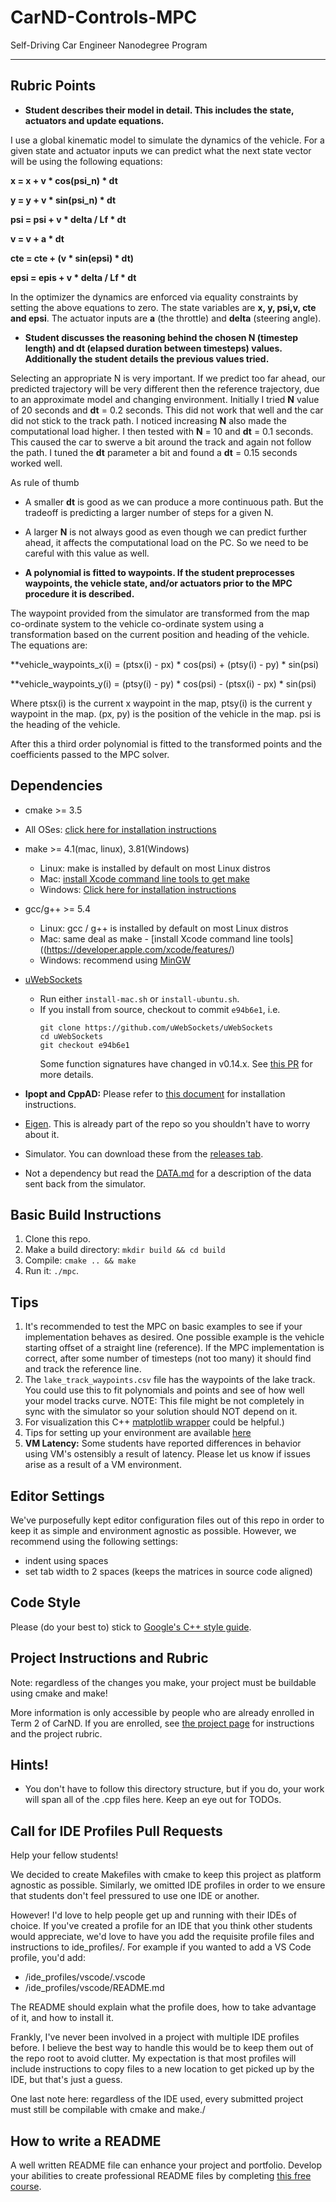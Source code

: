 # CarND-Controls-MPC
Self-Driving Car Engineer Nanodegree Program

---

## Rubric Points

* **Student describes their model in detail. This includes the state, actuators and update equations.**

I use a global kinematic model to simulate the dynamics of the vehicle. For a given state and actuator inputs we can predict what the next state vector will be using the following equations:

**x = x + v * cos(psi_n) * dt**

**y = y + v * sin(psi_n) * dt**

**psi = psi + v * delta / Lf * dt**

**v = v + a * dt**

**cte = cte + (v * sin(epsi) * dt)**

**epsi = epis + v * delta / Lf * dt**

In the optimizer the dynamics are enforced via equality constraints by setting the above equations to zero.
The state variables are **x, y, psi,v, cte and epsi**.
The actuator inputs are **a** (the throttle) and **delta** (steering angle).

* **Student discusses the reasoning behind the chosen N (timestep length) and dt (elapsed duration between timesteps) values. Additionally the student details the previous values tried.**

Selecting an appropriate N is very important. If we predict too far ahead, our predicted trajectory will be very different then the reference trajectory, due to an approximate model and changing environment. Initially I tried **N** value of 20 seconds and **dt** = 0.2 seconds. This did not work that well and the car did not stick to the track path. I noticed increasing **N** also made the computational load higher. I then tested with **N** = 10 and **dt** = 0.1 seconds. This caused the car to swerve a bit around the track and again not follow the path. I tuned the **dt** parameter a bit and found a **dt** = 0.15 seconds worked well. 

As rule of thumb

* A smaller **dt** is good as we can produce a more continuous path. But the tradeoff is predicting a larger number of steps for a given N.

* A larger **N** is not always good as even though we can predict further ahead, it affects the computational load on the PC. So we need to be careful with this value as well.


* **A polynomial is fitted to waypoints.
If the student preprocesses waypoints, the vehicle state, and/or actuators prior to the MPC procedure it is described.**

The waypoint provided from the simulator are transformed from the map co-ordinate system to the vehicle co-ordinate system using a transformation based on the current position and heading of the vehicle. The equations are:

**vehicle_waypoints_x(i) = (ptsx(i) - px) * cos(psi) + (ptsy(i) - py) * sin(psi)

**vehicle_waypoints_y(i) = (ptsy(i) - py) * cos(psi) - (ptsx(i) - px) * sin(psi)

Where ptsx(i) is the current x waypoint in the map, ptsy(i) is the current y waypoint in the map. (px, py) is the position of the vehicle in the map. psi is the heading of the vehicle.

After this a third order polynomial is fitted to the transformed points and the coefficients passed to the MPC solver.



## Dependencies

* cmake >= 3.5
 * All OSes: [click here for installation instructions](https://cmake.org/install/)
* make >= 4.1(mac, linux), 3.81(Windows)
  * Linux: make is installed by default on most Linux distros
  * Mac: [install Xcode command line tools to get make](https://developer.apple.com/xcode/features/)
  * Windows: [Click here for installation instructions](http://gnuwin32.sourceforge.net/packages/make.htm)
* gcc/g++ >= 5.4
  * Linux: gcc / g++ is installed by default on most Linux distros
  * Mac: same deal as make - [install Xcode command line tools]((https://developer.apple.com/xcode/features/)
  * Windows: recommend using [MinGW](http://www.mingw.org/)
* [uWebSockets](https://github.com/uWebSockets/uWebSockets)
  * Run either `install-mac.sh` or `install-ubuntu.sh`.
  * If you install from source, checkout to commit `e94b6e1`, i.e.
    ```
    git clone https://github.com/uWebSockets/uWebSockets
    cd uWebSockets
    git checkout e94b6e1
    ```
    Some function signatures have changed in v0.14.x. See [this PR](https://github.com/udacity/CarND-MPC-Project/pull/3) for more details.

* **Ipopt and CppAD:** Please refer to [this document](https://github.com/udacity/CarND-MPC-Project/blob/master/install_Ipopt_CppAD.md) for installation instructions.
* [Eigen](http://eigen.tuxfamily.org/index.php?title=Main_Page). This is already part of the repo so you shouldn't have to worry about it.
* Simulator. You can download these from the [releases tab](https://github.com/udacity/self-driving-car-sim/releases).
* Not a dependency but read the [DATA.md](./DATA.md) for a description of the data sent back from the simulator.


## Basic Build Instructions

1. Clone this repo.
2. Make a build directory: `mkdir build && cd build`
3. Compile: `cmake .. && make`
4. Run it: `./mpc`.

## Tips

1. It's recommended to test the MPC on basic examples to see if your implementation behaves as desired. One possible example
is the vehicle starting offset of a straight line (reference). If the MPC implementation is correct, after some number of timesteps
(not too many) it should find and track the reference line.
2. The `lake_track_waypoints.csv` file has the waypoints of the lake track. You could use this to fit polynomials and points and see of how well your model tracks curve. NOTE: This file might be not completely in sync with the simulator so your solution should NOT depend on it.
3. For visualization this C++ [matplotlib wrapper](https://github.com/lava/matplotlib-cpp) could be helpful.)
4.  Tips for setting up your environment are available [here](https://classroom.udacity.com/nanodegrees/nd013/parts/40f38239-66b6-46ec-ae68-03afd8a601c8/modules/0949fca6-b379-42af-a919-ee50aa304e6a/lessons/f758c44c-5e40-4e01-93b5-1a82aa4e044f/concepts/23d376c7-0195-4276-bdf0-e02f1f3c665d)
5. **VM Latency:** Some students have reported differences in behavior using VM's ostensibly a result of latency.  Please let us know if issues arise as a result of a VM environment.

## Editor Settings

We've purposefully kept editor configuration files out of this repo in order to
keep it as simple and environment agnostic as possible. However, we recommend
using the following settings:

* indent using spaces
* set tab width to 2 spaces (keeps the matrices in source code aligned)

## Code Style

Please (do your best to) stick to [Google's C++ style guide](https://google.github.io/styleguide/cppguide.html).

## Project Instructions and Rubric

Note: regardless of the changes you make, your project must be buildable using
cmake and make!

More information is only accessible by people who are already enrolled in Term 2
of CarND. If you are enrolled, see [the project page](https://classroom.udacity.com/nanodegrees/nd013/parts/40f38239-66b6-46ec-ae68-03afd8a601c8/modules/f1820894-8322-4bb3-81aa-b26b3c6dcbaf/lessons/b1ff3be0-c904-438e-aad3-2b5379f0e0c3/concepts/1a2255a0-e23c-44cf-8d41-39b8a3c8264a)
for instructions and the project rubric.

## Hints!

* You don't have to follow this directory structure, but if you do, your work
  will span all of the .cpp files here. Keep an eye out for TODOs.

## Call for IDE Profiles Pull Requests

Help your fellow students!

We decided to create Makefiles with cmake to keep this project as platform
agnostic as possible. Similarly, we omitted IDE profiles in order to we ensure
that students don't feel pressured to use one IDE or another.

However! I'd love to help people get up and running with their IDEs of choice.
If you've created a profile for an IDE that you think other students would
appreciate, we'd love to have you add the requisite profile files and
instructions to ide_profiles/. For example if you wanted to add a VS Code
profile, you'd add:

* /ide_profiles/vscode/.vscode
* /ide_profiles/vscode/README.md

The README should explain what the profile does, how to take advantage of it,
and how to install it.

Frankly, I've never been involved in a project with multiple IDE profiles
before. I believe the best way to handle this would be to keep them out of the
repo root to avoid clutter. My expectation is that most profiles will include
instructions to copy files to a new location to get picked up by the IDE, but
that's just a guess.

One last note here: regardless of the IDE used, every submitted project must
still be compilable with cmake and make./

## How to write a README
A well written README file can enhance your project and portfolio.  Develop your abilities to create professional README files by completing [this free course](https://www.udacity.com/course/writing-readmes--ud777).
